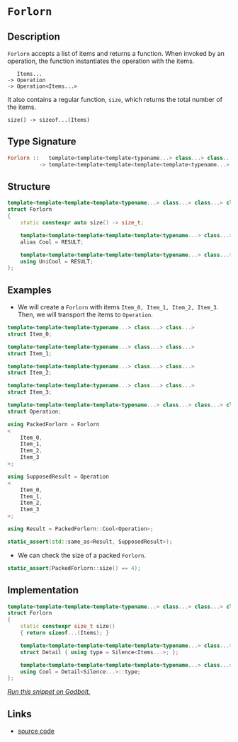 <!-- Copyright 2024 Feng Mofan
SPDX-License-Identifier: Apache-2.0 -->

# `Forlorn`

## Description

`Forlorn` accepts a list of items and returns a function.
When invoked by an operation, the function instantiates the operation with the items.

<pre><code>   Items...
-> Operation
-> Operation&lt;Items...&gt;</code></pre>

It also contains a regular function, `size`, which returns the total number of the items.

<pre><code>size() -> sizeof...(Items)</code></pre>

## Type Signature

```Haskell
Forlorn ::   template<template<template<typename...> class...> class...> class...
          -> template<template<template<template<template<typename...> class...> class...> class...> class...>
```

## Structure

```C++
template<template<template<template<typename...> class...> class...> class...>
struct Forlorn
{
    static constexpr auto size() -> size_t;

    template<template<template<template<template<typename...> class...> class...> class...> class>
    alias Cool = RESULT;

    template<template<template<template<template<typename...> class...> class...> class...> class>
    using UniCool = RESULT;
};
```

## Examples

- We will create a `Forlorn` with items `Item_0, Item_1, Item_2, Item_3`.
Then, we will transport the items to `Operation`.

```C++
template<template<template<typename...> class...> class...>
struct Item_0;

template<template<template<typename...> class...> class...>
struct Item_1;

template<template<template<typename...> class...> class...>
struct Item_2;

template<template<template<typename...> class...> class...>
struct Item_3;

template<template<template<template<typename...> class...> class...> class...>
struct Operation;

using PackedForlorn = Forlorn
<
    Item_0, 
    Item_1, 
    Item_2, 
    Item_3
>;

using SupposedResult = Operation
<
    Item_0, 
    Item_1, 
    Item_2, 
    Item_3
>;

using Result = PackedForlorn::Cool<Operation>;

static_assert(std::same_as<Result, SupposedResult>);
```

- We can check the size of a packed `Forlorn`.

```C++
static_assert(PackedForlorn::size() == 4);
```

## Implementation

```C++
template<template<template<template<typename...> class...> class...> class...Items>
struct Forlorn
{
    static constexpr size_t size()
    { return sizeof...(Items); }

    template<template<template<template<template<typename...> class...> class...> class...> class Silence>
    struct Detail { using type = Silence<Items...>; };

    template<template<template<template<template<typename...> class...> class...> class...> class...Silence>
    using Cool = Detail<Silence...>::type;
};
```

[*Run this snippet on Godbolt.*](https://godbolt.org/#z:OYLghAFBqd5QCxAYwPYBMCmBRdBLAF1QCcAaPECAMzwBtMA7AQwFtMQByARg9KtQYEAysib0QXACx8BBAKoBnTAAUAHpwAMvAFYTStJg1DIApACYAQuYukl9ZATwDKjdAGFUtAK4sGISQDMpK4AMngMmAByPgBGmMQgAGxcpAAOqAqETgwe3r7%2BQemZjgJhEdEscQnJtpj2JQxCBEzEBLk%2BfoG19dlNLQRlUbHxSSkKza3t%2BV3j/YMVVaMAlLaoXsTI7BzmAeHI3lgA1CYBbsjj6FhUJ9gmGgCCd/cEmCypBi8nbi9vH5hfP3eTE%2Bp0BfwBAE9UoxWJgAHQIm6HfZMBQKBFwpEotEYrEGHEIgCSPwUNye42IXgchwAYiRaCQGE8TAB2KwPQ6cw6zRzIZECcaYVSpYjcvAAL0wAH0CGLJRAlk8ucc2YdiJgCOsGHLMKgqBiIMTXgpFQELCqACLMjlcsHA/6g15AkHfJ3gx2/e0At1e0FQmFsXEBbDI/HoxHB0Oo8OYyPYmN46OHIR0RibMk2zkUqmyi0aph0FXmryZIyHAj%2B44BC3J1MMdOnI0sBPBk7m1lWs3W%2B7Ku0uvsO12e/s%2BkfDwcV6HMQMRkPxoNzsMLqME2OL6MYlP0esO26Zw4l8LAQ4eTxVmt55p0L5btPw2cgECTh3sx4szuvp4AegAVH//wBgFft%2BAGHAAKtgQhgUIhwAcBDy/oBSH/vBjwPDsewHJgVZnAImypAQpKtuhDwDt647kc6E7%2BtO95riuLbrquGb3Nm1JNlKGhtt2ZEelRlHut8NGwsu86zgxC7kgQlLsT8UpcNxJHPKOE4qQJvpCVOIniWJ9G6SxbGyhxZiKWhykUXxgm8ZpAZ0YmzFxkus5STJRlyQEplPNZ3lqZZGnPrRolOXpwX2YxLk5ocADy0LEMC2SeQhoE0ngxDjIc2CqKw7zYXB3aHmWyhMMgADWmDoHSxAMsQ2onDWlXVUy6GnEqXIcRopDHPuHEpF1PZtXJZida1nIcR5zW3F2SkFceQheKkRTlQASpgCheLQsp1dFsXxQIzItd1ckdX1yo9cNh2vFKQ0nQNl3jY8rZTWZM2HCta0beehxFaV5UNYyj6nrQXwxfEu1Mo9n4PDyeDIFK0bxAQEAXI%2BCiwnDRFuG960EJ1c0LRky2rdjNympD9yIX%2ByaYGgDDoBlWW/LlKHdtDsPw60EDfWVFX0v9ICZPKSznltkik08HArLQnAAKy8H4HBaKQqCcG41jWNyawbNhOw8KQBCaBLKwlSA0saHCZhmAAnAAHBolvS9biQBJIZgspIiT6Jwki8CwEgaB18uK8rHC8AoIAdfrCsS6QcCwDAiAgGsBCpF4OMUBAaBvKmxCRLCnCqI7AC0iSSIcwDIHyUjm7w5WECQeDoHo/CCCIYjsFIMiCIoKjqFHpC6CkADucWpJwPCSzLcsG0rnBRanKeynqhwF4kxel%2BXleSObhwQB4Wf0KKOtLLwkdaCsEBIJnqTZ%2BQlBX9nIDAFIQ00Bt8RhxAMTTzE4QtBCY%2B8B/swYgEIooxG0NTSOutM5sEEFFBgtB/59ywDELwwA3BiFoGHbgvAsAsEMMAcQyDUqQLwAAN1WtPIU1NU5bF1uEF4Us%2B60DwDEOKICPBYGntJPAvscGkAocQGIBM8z4KMCwowBsVhUAMMABQAA1PAmBB4g3lrrZuwhRDiA7ho7uahp4D30AQlAatLD6FYWHSAKxUAEWyNgwuFw6qmEsNYMwQdBHEAbpQqx3RSHOAgK4KYfgUihHCEMSoIwUhFCyAIIJehokNHmMMBIYw6h%2BMaBMNongOh6DsOkvorQkkRJSbYTJcSxiZKKYsLgKwFCa02BICeHBZakEDrwYOy8i4lzLhXQ4VczA71wHXQ%2BZgAg1JPlIlYCBMBMCwAkBUpBjaBDhJbAIbsNAu3dv7aWiRLaew4N7UgvsxlwmSIka2NsuCJGlpILg0tVkezaTPEOthw56ykTHeOF9E7z1TrfDOqB97xFzmwTgLQWBkJZIXJgUYyxcEtnCLgcJFa1yIJ4xuKQNGt20dIXRSh9F910ENYeTBR44KaS0p5wc57J1TocJe4LIXQthceeFiLkU7z3tfA%2BxxRlmGPu8qO59L6Au5fEf598D4gEZVClERh4VcA6q/F4aVKBfz7kAv%2BADSCapAWAiBDhtUwMYAQeBiDp4oLQRg2gWDtV4IIUQxW%2BB1QOHIZQvu1DkC0O1Qwuo08WFsL/pwrYiseF8N1oI4RShREOqPB8mRTA5GKOUao7VWKtHt1xbIPRvdFZEqMZI5xVgzEBssQsmxDR7GOOrEW1x7j4jou8QsvJrr/GBOyfkEJtMqmRLSBkGJOQO3BL7cUbIPaSktoaAUrJeRh2Tt6JUsJCxe2zEmEO3Ji7yjJMaasdYDSan7MpdPDpMrmVytZQipFGhBn4DRbysZArT6G1INM2ZIwFlMMOcchFGyWT3JZCyZ2Zh3a3Nacezgoc3lPvPl8pAScF4StFdnEFWxwXdObGQvkZC2V/HGDXW99cMWd00W3CQWau74tzToEAQQSVkvHoeqefdqW/MXlQQ4aHS4Yawzh%2B06Vd5IZ5TsAIj6PnfMleK9OEmEiYYWlKbDlspS4YIHDYgLAS58DoCqj%2B6rFa6qQbrfT%2BrIFGsBbA01CCkFOswKg9BmDsG63teIkNuCSGuoodglFqgaEvB9YIP1zDWHsIhMG7hnjw28EjSI14sbJFCr4LIhRSiVFTjTbIbFmbiM5oMTRgtxhTE2FLfAaxtiBScC/MjWtlg3HtI8V4sttS0mtr8AE2m5TgjdqXduqJ/aGjtYSWOrrxTclNanWU9dqSegCGneOjd/R2uroGEN6ptT6ntwpUxoOnAONqfQwoTDhwFNwmUze4Z97xmCrPlMmZczKBNK/SAK2cIAgBGlqbW5/sXssnOWB5jEHXkR0mYs/wCKAMaHhRsrgARrksjMDc/ZARNvtP%2B9BppZgkfPImUKlYgjMjOEkEAA)

## Links

- [source code](../../../conceptrodon/forlorn.hpp)
